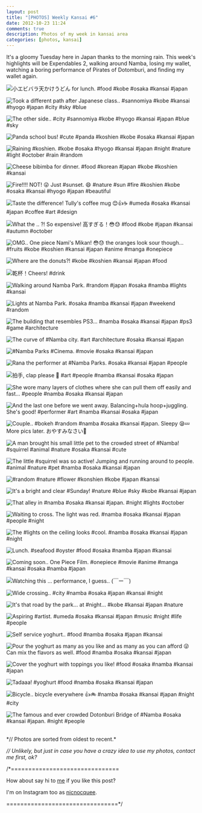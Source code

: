 ```yaml
---
layout: post
title: "[PHOTOS] Weekly Kansai #6"
date: 2012-10-23 11:24
comments: true
description: Photos of my week in kansai area
categories: [photos, kansai]
---
```


It's a gloomy Tuesday here in Japan thanks to the morning rain. This week's highlights will be Expendables 2, walking around Namba, losing my wallet, watching a boring performance of Pirates of Dotomburi, and finding my wallet again.

![小エビバラ天かけうどん for lunch. #food #kobe #osaka #kansai #japan](http://distilleryimage9.s3.amazonaws.com/178dc028174a11e2afba123138140fd7_7.jpg) 

<!-- more -->
 
![Took a different path after Japanese class.. #sannomiya #kobe #kansai #hyogo #japan #city #sky #blue](http://distilleryimage0.s3.amazonaws.com/ac473abe175911e2b82c22000a1cfdf4_7.jpg) 
 
 
![The other side.. #city #sannomiya #kobe #hyogo #kansai #japan #blue #sky](http://distilleryimage2.s3.amazonaws.com/0547b26a175a11e28a5622000a1fbe35_7.jpg) 
 
 
![Panda school bus! #cute #panda #koshien #kobe #osaka #kansai #japan](http://distilleryimage3.s3.amazonaws.com/8b99596e178111e2a94522000a1d012c_7.jpg) 
 
 
![Raining #koshien. #kobe #osaka #hyogo #kansai #japan #night #nature #light #october #rain #random](http://distilleryimage6.s3.amazonaws.com/9f819a96184d11e2ab3b22000a1c9e05_7.jpg) 
 
 
![Cheese bibimba for dinner. #food #korean #japan #kobe #koshien #kansai](http://distilleryimage10.s3.amazonaws.com/6ff7a192184f11e28ca012313804a021_7.jpg) 
 
 
![Fire!!!! NOT! 😜 Just #sunset. 😄 #nature #sun #fire #koshien #kobe #osaka #kansai #hyogo #japan #beautiful](http://distilleryimage5.s3.amazonaws.com/b959ab8e18fc11e2864822000a9f09cf_7.jpg) 
 
 
![Taste the difference! Tully's coffee mug 😊👍☕ #umeda #osaka #kansai #japan #coffee #art #design](http://distilleryimage6.s3.amazonaws.com/29ca9eea191211e283e622000a1fb86d_7.jpg) 
 
 
![What the .. ?! So expensive! 高すぎる！😳😓 #food #kobe #japan #kansai #autumn #october](http://distilleryimage4.s3.amazonaws.com/5c65334619e011e2ad581231381400c6_7.jpg) 
 
 
![OMG.. One piece Nami's Mikan! 😳😓 the oranges look sour though... #fruits #kobe #koshien #kansai #japan #anime #manga #onepiece](http://distilleryimage0.s3.amazonaws.com/3b27afea19e211e2982122000a1f8c32_7.jpg) 
 
 
![Where are the donuts?! #kobe #koshien #kansai #japan #food](http://distilleryimage6.s3.amazonaws.com/efa84aa019e311e2b52912313820446d_7.jpg) 
 
 
![乾杯！Cheers! #drink](http://distilleryimage9.s3.amazonaws.com/1c2997ac1ab411e2b46022000a1e9de2_7.jpg) 
 
 
![Walking around Namba Park. #random #japan #osaka #namba #lights #kansai](http://distilleryimage0.s3.amazonaws.com/a799ae121ab411e2806d22000a1f9e4d_7.jpg) 
 
 
![Lights at Namba Park. #osaka #namba #kansai #japan #weekend #random](http://distilleryimage11.s3.amazonaws.com/e4b7fb1e1ab411e280cd22000a1e8a90_7.jpg) 
 
 
![The building that resembles PS3... #namba #osaka #kansai #japan #ps3 #game #architecture](http://distilleryimage11.s3.amazonaws.com/ce0fbb5a1acc11e2a0d522000a1f970a_7.jpg) 
 
 
![The curve of #Namba city. #art #architecture #osaka #kansai #japan](http://distilleryimage11.s3.amazonaws.com/11cf39b01acd11e2aaec22000a1cf766_7.jpg) 
 
 
![#Namba Parks #Cinema. #movie #osaka #kansai #japan](http://distilleryimage2.s3.amazonaws.com/404bcf921acd11e2b39e22000a9d0df1_7.jpg) 
 
 
![Rana the performer at #Namba Parks. #osaka #kansai #japan #people](http://distilleryimage9.s3.amazonaws.com/7a7624561acd11e28bf022000a1c42d7_7.jpg) 
 
 
![拍手, clap please 👏 #art #people #namba #kansai #osaka #japan](http://distilleryimage6.s3.amazonaws.com/a1d8050a1acd11e286b922000a9f14cd_7.jpg) 
 
 
![She wore many layers of clothes where she can pull them off easily and fast... #people #namba #osaka #kansai #japan](http://distilleryimage0.s3.amazonaws.com/db5370f81acd11e282d912313d0524f6_7.jpg) 
 
 
![And the last one before we went away. Balancing+hula hoop+juggling. She's good! #performer #art #namba #kansai #osaka #japan](http://distilleryimage4.s3.amazonaws.com/159664be1ace11e295351231381d448e_7.jpg) 
 
 
![Couple.. #bokeh #random #namba #osaka #kansai #japan. Sleepy 😪💤 More pics later. おやすみなさい👋](http://distilleryimage9.s3.amazonaws.com/c99b40f61ace11e2a7d622000a1d0360_7.jpg) 
 
 
![A man brought his small little pet to the crowded street of #Namba! #squirrel #animal #nature #osaka #kansai #cute](http://distilleryimage3.s3.amazonaws.com/e4975b601b1911e2979f22000a1f8ae3_7.jpg) 
 
 
![The little #squirrel was so active! Jumping and running around to people. #animal #nature #pet #namba #osaka #kansai #japan](http://distilleryimage10.s3.amazonaws.com/35760dc41b1a11e299b11231381b6f02_7.jpg) 
 
 
![#random #nature #flower #konshien #kobe #japan #kansai](http://distilleryimage6.s3.amazonaws.com/11fbc1a21b3011e291a022000a1e8839_7.jpg) 
 
 
![It's a bright and clear #Sunday! #nature #blue #sky #kobe #kansai #japan](http://distilleryimage10.s3.amazonaws.com/882952c21b3011e286b922000a9f14cd_7.jpg) 
 
 
![That alley in #namba #osaka #kansai #japan. #night #lights #october](http://distilleryimage4.s3.amazonaws.com/53693a0a1b3211e283e622000a1fb86d_7.jpg) 
 
 
![Waiting to cross. The light was red. #namba #osaka #kansai #japan #people #night](http://distilleryimage3.s3.amazonaws.com/acf121fa1b3211e29f3f22000a1f978e_7.jpg) 
 
 
![The #lights on the ceiling looks #cool. #namba #osaka #kansai #japan #night](http://distilleryimage11.s3.amazonaws.com/c8ba2ecc1b3211e2a94522000a1d03ab_7.jpg) 
 
 
![Lunch. #seafood #oyster #food #osaka #namba #japan #kansai](http://distilleryimage0.s3.amazonaws.com/2dca68241b4511e2a0d522000a1f970a_7.jpg) 
 
 
![Coming soon.. One Piece Film. #onepiece #movie #anime #manga #kansai #osaka #namba #japan](http://distilleryimage7.s3.amazonaws.com/b85d8afc1b4f11e2b44322000a1f92df_7.jpg) 
 
 
![Watching this ... performance, I guess.. (￣ー￣)](http://distilleryimage5.s3.amazonaws.com/22212fd81b7411e2a0d522000a1f970a_7.jpg) 
 
 
![Wide crossing.. #city #namba #osaka #japan #kansai #night](http://distilleryimage2.s3.amazonaws.com/30cc80861b7511e282c522000a1fa433_7.jpg) 
 
 
![It's that road by the park... at #night... #kobe #kansai #japan #nature](http://distilleryimage10.s3.amazonaws.com/257a1e541b7611e2b1c722000a1fba7b_7.jpg) 
 
 
![Aspiring #artist. #umeda #osaka #kansai #japan #music #night #life #people](http://distilleryimage0.s3.amazonaws.com/a95b53d61b8111e2a3b222000a1dea20_7.jpg) 
 
 
![Self service yoghurt.. #food #namba #osaka #japan #kansai](http://distilleryimage6.s3.amazonaws.com/32635e761b8211e2ad9722000a1e9b8c_7.jpg) 
 
 
![Pour the yoghurt as many as you like and as many as you can afford 😜 Can mix the flavors as well. #food #namba #osaka #kansai #japan](http://distilleryimage10.s3.amazonaws.com/6e90aa481b8211e2b99d22000a1de79b_7.jpg) 
 
 
![Cover the yoghurt with toppings you like! #food #osaka #namba #kansai #japan](http://distilleryimage0.s3.amazonaws.com/d1d3c5e01b8211e2982122000a1f8c32_7.jpg) 
 
 
![Tadaaa! #yoghurt #food #namba #osaka #kansai #japan](http://distilleryimage7.s3.amazonaws.com/456ff8701b8311e289dc22000a1e95ea_7.jpg) 
 
 
![Bicycle.. bicycle everywhere 👍🚲 #namba #osaka #kansai #japan #night #city](http://distilleryimage1.s3.amazonaws.com/604b42e41b8311e2ac3122000a1fb77a_7.jpg) 
 
 
![The famous and ever crowded Dotonburi Bridge of #Namba #osaka #kansai #japan. #night #people](http://distilleryimage4.s3.amazonaws.com/9fd537da1b8311e2984822000a1f9707_7.jpg)



<br/>
*// Photos are sorted from oldest to recent.*

*// Unlikely, but just in case you have a crazy idea to use my photos, contact me first, ok?*

/*===============================

How about say hi to [me](http://twitter.com/nicnocquee) if you like this post?

I'm on Instagram too as [nicnocquee](instagram://user?username=nicnocquee).

================================*/
 
 